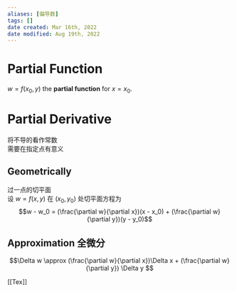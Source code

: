 ```yaml
---
aliases: [偏导数]
tags: []
date created: Mar 16th, 2022
date modified: Aug 19th, 2022
---
```

# Partial Function
$w = f(x_0, y)$  the **partial function** for $x = x_0$.

# Partial Derivative
将不导的看作常数  
需要在指定点有意义

## Geometrically
过一点的切平面  
设 $w = f(x, y)$ 在 $(x_0, y_0)$ 处切平面方程为  
$$w - w_0 = (\frac{\partial w}{\partial x})(x - x_0) + (\frac{\partial w}{\partial y})(y - y_0)$$
## Approximation 全微分
$$\Delta w \approx (\frac{\partial w}{\partial x})\Delta x + (\frac{\partial w}{\partial y}) \Delta y $$

[[Tex]]

